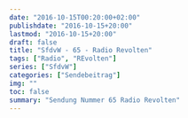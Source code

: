```yaml
---
date: "2016-10-15T00:20:00+02:00"
publishdate: "2016-10-15+20:00"
lastmod: "2016-10-15+20:00"
draft: false
title: "SfdvW - 65 - Radio Revolten"
tags: ["Radio", "REvolten"]
series: ["SfdvW"]
categories: ["Sendebeitrag"]
img: ""
toc: false
summary: "Sendung Nummer 65 Radio Revolten"
---
```


<div id="example"></div>
<script src="https://cdn.podlove.org/web-player/embed.js"></script>

<script>
  podlovePlayer('#example', '/blog/sfdvw65.json');
</script>
